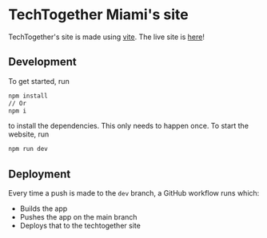 # TechTogether Miami's site

TechTogether's site is made using [vite](https://vitejs.dev/). The live site is [here](https://techtogether.io/miami/2023/)!

## Development

To get started, run

```bash
npm install
// Or
npm i
```

to install the dependencies. This only needs to happen once. To start the website, run

```bash
npm run dev
```

## Deployment

Every time a push is made to the `dev` branch, a GitHub workflow runs which:

-   Builds the app
-   Pushes the app on the main branch
-   Deploys that to the techtogether site
